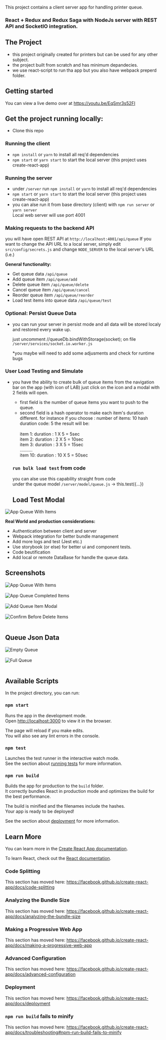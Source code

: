 This project contains a client server app for handling printer queue.

 ### React + Redux and Redux Saga with NodeJs server with REST API and SocketIO integration.

 ## The Project
 - this project originally created for printers but can be used for any other subject.
 - the project built from scratch and has minimum depandecies.
 - we use react-script to run tha app but you also have webpack preperd folder.

 ## Getting started

You can view a live demo over at https://youtu.be/EqSmr3s52FI


## Get the project running locally:

- Clone this repo
### Running the client
 - `npm install` or `yarn` to install all req'd dependencies
 - `npm start` or `yarn start` to start the local server (this project uses create-react-app)

### Running the server
 - under `/server` run `npm install` or `yarn` to install all req'd dependencies
 - `npm start` or `yarn start` to start the local server (this project uses create-react-app)
 - you can alse run it from base directory (client) with `npm run server` or `yarn server` <br>
   Local web server will use port 4001 
 
### Making requests to the backend API
you will have open REST API at `http://localhost:4001/api/queue`
If you want to change the API URL to a local server, simply edit 
`src/config/secrets.js` and change `NODE_SERVER` to the local server's URL (i.e.)

**General functionality:**

- Get queue data `/api/queue`
- Add queue item `/api/queue/add`
- Delete queue item `/api/queue/delete`
- Cancel queue item `/api/queue/cancel`
- Reorder queue item `/api/queue/reorder`
- Load test items into queue data `/api/queue/test`

### Optional:  Persist Queue Data

- you can run your server in persist mode
  and all data will be stored localy and restored every wake up.

  just uncomment //queueDb.bindWithStorage(socket);
  on file `/server/services/socket.io.worker.js`

  *you maybe will need to add some adjusments and check for runtime bugs 
  
### User Load Testing and Simulate

- you have the ability to create bulk of queue items
  from the navigation bar on the app (with icon of LAB)
  just click on the icon and a modal with 2 fields will open.
  
  - first field is the number of queue items you want to push to the queue.
  - second field is a hash operator to make each item's duration different.
  for instance if you choose :
  number of items: 10
  hash duration code: 5
  the result will be:
  <br><br>
  item 1: duration : 1 X 5 = 5sec <br>
  item 2: duration : 2 X 5 = 10sec <br>
  item 3: duration : 3 X 5 = 15sec <br>
  ..........<br>
  item 10: duration : 10 X 5 = 50sec <br>
  
  ### `run bulk load test` from code
 
  you can alse use this capability straight from code  <br>
  under the queue model `/server/model/queue.js` -> this.test({...})
  
  ## Load Test Modal
![App Queue With Items](https://firebasestorage.googleapis.com/v0/b/dprintqueue.appspot.com/o/app_queue_load.png?alt=media&token=466734a7-33b1-4dbe-8884-c001a1360106)


**Real World and production considerations:**
- Authentication between client and server
- Webpack integration for better bundle management
- Add more logs and test (Jest etc.)
- Use storybook (or else) for better ui and component tests.
- Code beutification
- Add local or remote DataBase for handle the queue data.


## Screenshots
![App Queue With Items](https://firebasestorage.googleapis.com/v0/b/dprintqueue.appspot.com/o/app_queue1.png?alt=media&token=88b7f890-c501-4220-9f32-ff2fd95cfc89)
<br><br>
![App Queue Completed Items](https://firebasestorage.googleapis.com/v0/b/dprintqueue.appspot.com/o/app_queue_completed.png?alt=media&token=5ad5efd3-d920-4e3e-ba59-94f7b178c13a)
<br><br>
![Add Queue Item Modal](https://firebasestorage.googleapis.com/v0/b/dprintqueue.appspot.com/o/app_queue_add.png?alt=media&token=ea5e0609-791b-4328-91a2-59efc1258a4c)
<br><br>
![Confirm Before Delete Items](https://firebasestorage.googleapis.com/v0/b/dprintqueue.appspot.com/o/app_queue_confirm%20delete.png?alt=media&token=c10f7caf-d039-48ef-9015-530d7fb74d74)
<br><br>
## Queue Json Data
![Empty Queue](https://firebasestorage.googleapis.com/v0/b/dprintqueue.appspot.com/o/empy_queue.png?alt=media&token=4869ff99-f336-4cd1-a1e7-0d55208fb722)
<br><br>
![Full Queue](https://firebasestorage.googleapis.com/v0/b/dprintqueue.appspot.com/o/full_queue.png?alt=media&token=4663f98b-336c-4530-92f3-034b2032e93c)
<br><br>

## Available Scripts
In the project directory, you can run:

### `npm start`

Runs the app in the development mode.<br>
Open [http://localhost:3000](http://localhost:3000) to view it in the browser.

The page will reload if you make edits.<br>
You will also see any lint errors in the console.

### `npm test`

Launches the test runner in the interactive watch mode.<br>
See the section about [running tests](https://facebook.github.io/create-react-app/docs/running-tests) for more information.

### `npm run build`

Builds the app for production to the `build` folder.<br>
It correctly bundles React in production mode and optimizes the build for the best performance.

The build is minified and the filenames include the hashes.<br>
Your app is ready to be deployed!

See the section about [deployment](https://facebook.github.io/create-react-app/docs/deployment) for more information.

## Learn More

You can learn more in the [Create React App documentation](https://facebook.github.io/create-react-app/docs/getting-started).

To learn React, check out the [React documentation](https://reactjs.org/).

### Code Splitting

This section has moved here: https://facebook.github.io/create-react-app/docs/code-splitting

### Analyzing the Bundle Size

This section has moved here: https://facebook.github.io/create-react-app/docs/analyzing-the-bundle-size

### Making a Progressive Web App

This section has moved here: https://facebook.github.io/create-react-app/docs/making-a-progressive-web-app

### Advanced Configuration

This section has moved here: https://facebook.github.io/create-react-app/docs/advanced-configuration

### Deployment

This section has moved here: https://facebook.github.io/create-react-app/docs/deployment

### `npm run build` fails to minify

This section has moved here: https://facebook.github.io/create-react-app/docs/troubleshooting#npm-run-build-fails-to-minify
